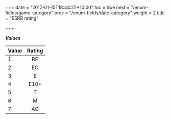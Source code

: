 +++
date = "2017-01-15T18:44:22+10:00"
toc = true
next = "/enum-fields/game-category"
prev = "/enum-fields/date-category"
weight = 2
title = "ESRB rating"

+++

***Values***

| Value | Rating |
| ----- |:------:|
| 1     | RP |
| 2     | EC |
| 3     | E |
| 4     | E10+ |
| 5     | T |
| 6     | M |
| 7     | AO |
